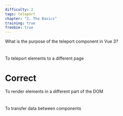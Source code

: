 ```yaml
---
difficulty: 2
tags: teleport
chapter: "2. The Basics"
training: true
freebie: true
---
```


What is the purpose of the teleport component in Vue 3?

#

To teleport elements to a different page

# Correct

To render elements in a different part of the DOM

#

To transfer data between components